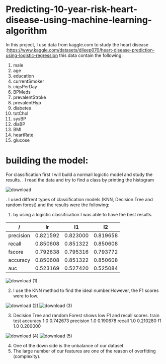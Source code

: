 # Predicting-10-year-risk-heart-disease-using-machine-learning-algorithm

In this project, I use data from kaggle.com to study the heart disease :https://www.kaggle.com/datasets/dileep070/heart-disease-prediction-using-logistic-regression
this data contain the following:

1. male
2. age
3. education
4. currentSmoker
5. cigsPerDay
6. BPMeds
7. prevalentStroke
8. prevalentHyp
9. diabetes
10. totChol
11. sysBP
12. diaBP
13. BMI
14. heartRate
15. glucose

# building the model:
For classification first I will build a normail logictic model and study the results.
. I read the data and try to find a class by printing the histogram 

![download](https://user-images.githubusercontent.com/93203143/182427940-e268039b-7f29-4e58-947d-fc82b5046d59.png)

. I used diffrent types of classification models (KNN, Decision Tree and random forest) and the results  were the following:
1. by using a logictic classification I was able to have the best results.

|  /            | lr            |l1             |l2             |
| ------------- | ------------- | ------------- | ------------- |
| precision     |0.821592       |0.823000       | 0.819658| 
| recall     | 0.850608 |0.851322|0.850608|
| fscore     | 0.792638 |0.795316|0.793772|
|accuracy    |0.850608|0.851322|0.850608|
|auc         |0.523169|0.527420|0.525084|

![download (1)](https://user-images.githubusercontent.com/93203143/182428196-57872976-d515-47a8-9dbb-396900ac623f.png)

2. I use the KNN method to find the ideal number.However, the F1 scores were to low.
 
![download (2)](https://user-images.githubusercontent.com/93203143/182428430-3822ad5c-64ce-49d2-9a56-1f3d602c68e1.png)
![download (3)](https://user-images.githubusercontent.com/93203143/182428436-4803c93b-2260-4c6b-af01-530c2cff22e6.png)

3. Decision Tree and random Forest shows low F1 and recall scores.
	          train	      test
accuracy	  1.0	      0.742673
precision	 1.0	      0.190678
recall	    1.0	      0.210280
f1	        1.0	      0.200000
 
![download (4)](https://user-images.githubusercontent.com/93203143/182428630-f6befaf6-c14e-467d-90a2-200c7af8033d.png)
![download (5)](https://user-images.githubusercontent.com/93203143/182428640-a3723d8d-6c99-430d-a315-39303cec2377.png)

4. One of the down side is the unbalance of our dataset.
5. The large number of our features are one of the reason of overfitting (complexity).
